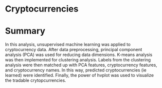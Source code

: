 # Cryptocurrencies

# Summary

In this analysis, unsupervised machine learning was applied to cryptocurrency data.  After data preprocessing, principal component analysis (PCA) was used for reducing data dimensions.  K-means analysis was then implemented for clustering analysis.  Labels from the clustering analysis were then matched up with PCA features, cryptocurrency features, and cryptocurrency names.  In this way, predicted cryptocurrencies (ie learned) were identified. Finally, the power of hvplot was used to visualize the tradable crytopcurrencies.

